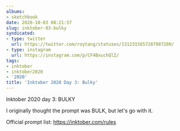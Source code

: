 ```yaml
---
albums:
- sketchbook
date: 2020-10-03 08:21:57
slug: inktober-03-bulky
syndicated:
- type: twitter
  url: https://twitter.com/roytang/statuses/1312315657287987200/
- type: instagram
  url: https://instagram.com/p/CF4BxuchQlZ/
tags:
- inktober
- inktober2020
- '2020'
title: 'Inktober 2020 Day 3: Bulky'
---
```


Inktober 2020 day 3: BULKY

I originally thought the prompt was BULK, but let's go with it.

Official prompt list: https://inktober.com/rules
